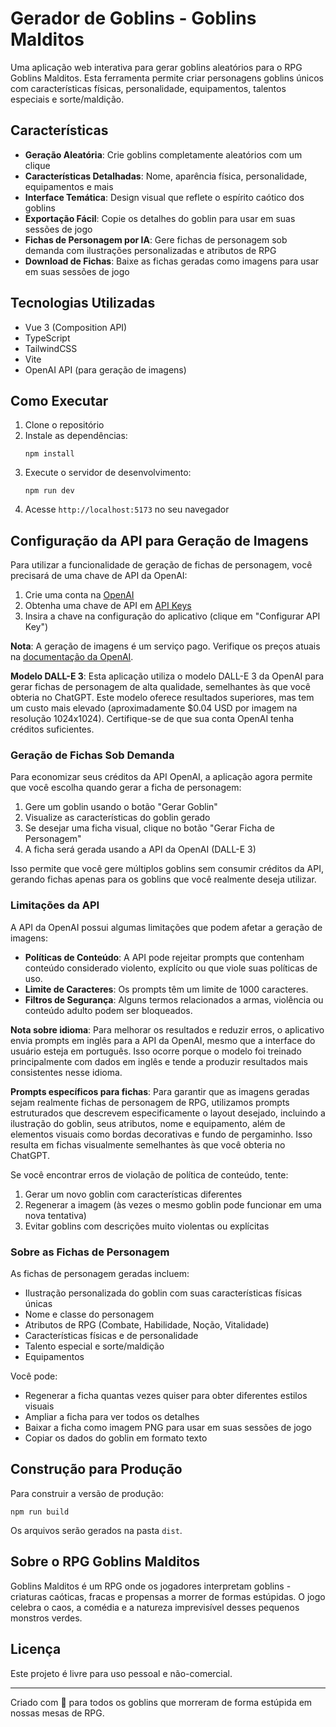 # Gerador de Goblins - Goblins Malditos

Uma aplicação web interativa para gerar goblins aleatórios para o RPG Goblins Malditos. Esta ferramenta permite criar personagens goblins únicos com características físicas, personalidade, equipamentos, talentos especiais e sorte/maldição.

## Características

- **Geração Aleatória**: Crie goblins completamente aleatórios com um clique
- **Características Detalhadas**: Nome, aparência física, personalidade, equipamentos e mais
- **Interface Temática**: Design visual que reflete o espírito caótico dos goblins
- **Exportação Fácil**: Copie os detalhes do goblin para usar em suas sessões de jogo
- **Fichas de Personagem por IA**: Gere fichas de personagem sob demanda com ilustrações personalizadas e atributos de RPG
- **Download de Fichas**: Baixe as fichas geradas como imagens para usar em suas sessões de jogo

## Tecnologias Utilizadas

- Vue 3 (Composition API)
- TypeScript
- TailwindCSS
- Vite
- OpenAI API (para geração de imagens)

## Como Executar

1. Clone o repositório
2. Instale as dependências:
   ```
   npm install
   ```
3. Execute o servidor de desenvolvimento:
   ```
   npm run dev
   ```
4. Acesse `http://localhost:5173` no seu navegador

## Configuração da API para Geração de Imagens

Para utilizar a funcionalidade de geração de fichas de personagem, você precisará de uma chave de API da OpenAI:

1. Crie uma conta na [OpenAI](https://platform.openai.com/)
2. Obtenha uma chave de API em [API Keys](https://platform.openai.com/api-keys)
3. Insira a chave na configuração do aplicativo (clique em "Configurar API Key")

**Nota**: A geração de imagens é um serviço pago. Verifique os preços atuais na [documentação da OpenAI](https://platform.openai.com/docs/guides/rate-limits).

**Modelo DALL-E 3**: Esta aplicação utiliza o modelo DALL-E 3 da OpenAI para gerar fichas de personagem de alta qualidade, semelhantes às que você obteria no ChatGPT. Este modelo oferece resultados superiores, mas tem um custo mais elevado (aproximadamente $0.04 USD por imagem na resolução 1024x1024). Certifique-se de que sua conta OpenAI tenha créditos suficientes.

### Geração de Fichas Sob Demanda

Para economizar seus créditos da API OpenAI, a aplicação agora permite que você escolha quando gerar a ficha de personagem:

1. Gere um goblin usando o botão "Gerar Goblin"
2. Visualize as características do goblin gerado
3. Se desejar uma ficha visual, clique no botão "Gerar Ficha de Personagem"
4. A ficha será gerada usando a API da OpenAI (DALL-E 3)

Isso permite que você gere múltiplos goblins sem consumir créditos da API, gerando fichas apenas para os goblins que você realmente deseja utilizar.

### Limitações da API

A API da OpenAI possui algumas limitações que podem afetar a geração de imagens:

- **Políticas de Conteúdo**: A API pode rejeitar prompts que contenham conteúdo considerado violento, explícito ou que viole suas políticas de uso.
- **Limite de Caracteres**: Os prompts têm um limite de 1000 caracteres.
- **Filtros de Segurança**: Alguns termos relacionados a armas, violência ou conteúdo adulto podem ser bloqueados.

**Nota sobre idioma**: Para melhorar os resultados e reduzir erros, o aplicativo envia prompts em inglês para a API da OpenAI, mesmo que a interface do usuário esteja em português. Isso ocorre porque o modelo foi treinado principalmente com dados em inglês e tende a produzir resultados mais consistentes nesse idioma.

**Prompts específicos para fichas**: Para garantir que as imagens geradas sejam realmente fichas de personagem de RPG, utilizamos prompts estruturados que descrevem especificamente o layout desejado, incluindo a ilustração do goblin, seus atributos, nome e equipamento, além de elementos visuais como bordas decorativas e fundo de pergaminho. Isso resulta em fichas visualmente semelhantes às que você obteria no ChatGPT.

Se você encontrar erros de violação de política de conteúdo, tente:
1. Gerar um novo goblin com características diferentes
2. Regenerar a imagem (às vezes o mesmo goblin pode funcionar em uma nova tentativa)
3. Evitar goblins com descrições muito violentas ou explícitas

### Sobre as Fichas de Personagem

As fichas de personagem geradas incluem:
- Ilustração personalizada do goblin com suas características físicas únicas
- Nome e classe do personagem
- Atributos de RPG (Combate, Habilidade, Noção, Vitalidade)
- Características físicas e de personalidade
- Talento especial e sorte/maldição
- Equipamentos

Você pode:
- Regenerar a ficha quantas vezes quiser para obter diferentes estilos visuais
- Ampliar a ficha para ver todos os detalhes
- Baixar a ficha como imagem PNG para usar em suas sessões de jogo
- Copiar os dados do goblin em formato texto

## Construção para Produção

Para construir a versão de produção:

```
npm run build
```

Os arquivos serão gerados na pasta `dist`.

## Sobre o RPG Goblins Malditos

Goblins Malditos é um RPG onde os jogadores interpretam goblins - criaturas caóticas, fracas e propensas a morrer de formas estúpidas. O jogo celebra o caos, a comédia e a natureza imprevisível desses pequenos monstros verdes.

## Licença

Este projeto é livre para uso pessoal e não-comercial.

---

Criado com 💚 para todos os goblins que morreram de forma estúpida em nossas mesas de RPG.
